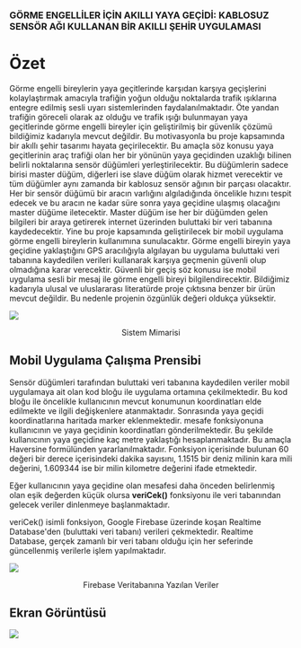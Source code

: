 ### GÖRME ENGELLİLER İÇİN AKILLI YAYA GEÇİDİ: KABLOSUZ SENSÖR AĞI KULLANAN BİR AKILLI ŞEHİR UYGULAMASI

# Özet
Görme engelli bireylerin yaya geçitlerinde karşıdan karşıya geçişlerini kolaylaştırmak amacıyla trafiğin yoğun olduğu noktalarda trafik ışıklarına entegre edilmiş sesli uyarı sistemlerinden faydalanılmaktadır. Öte yandan trafiğin göreceli olarak az olduğu ve trafik ışığı bulunmayan yaya geçitlerinde görme engelli bireyler için geliştirilmiş bir güvenlik çözümü bildiğimiz kadarıyla mevcut değildir. Bu motivasyonla bu proje kapsamında bir akıllı şehir tasarımı hayata geçirilecektir. Bu amaçla söz konusu yaya geçitlerinin araç trafiği olan her bir yönünün yaya geçidinden uzaklığı bilinen belirli noktalarına sensör düğümleri yerleştirilecektir. Bu düğümlerin sadece birisi master düğüm, diğerleri ise slave düğüm olarak hizmet verecektir ve tüm düğümler aynı zamanda bir kablosuz sensör ağının bir parçası olacaktır. Her bir sensör düğümü bir aracın varlığını algıladığında öncelikle hızını tespit edecek ve bu aracın ne kadar süre sonra yaya geçidine ulaşmış olacağını master düğüme iletecektir. Master düğüm ise her bir düğümden gelen bilgileri bir araya getirerek internet üzerinden buluttaki bir veri tabanına kaydedecektir. Yine bu proje kapsamında geliştirilecek bir mobil uygulama görme engelli bireylerin kullanımına sunulacaktır. Görme engelli bireyin yaya geçidine yaklaştığını GPS aracılığıyla algılayan bu uygulama buluttaki veri tabanına kaydedilen verileri kullanarak karşıya geçmenin güvenli olup olmadığına karar verecektir. Güvenli bir geçiş söz konusu ise mobil uygulama sesli bir mesaj ile görme engelli bireyi bilgilendirecektir. Bildiğimiz kadarıyla ulusal ve uluslararası literatürde proje çıktısına benzer bir ürün mevcut değildir. Bu nedenle projenin özgünlük değeri oldukça yüksektir.

![](https://i.hizliresim.com/mlqyhnx.png)
<center>Sistem Mimarisi</center>

## Mobil Uygulama Çalışma Prensibi
Sensör düğümleri tarafından buluttaki veri tabanına kaydedilen veriler mobil uygulamaya ait olan kod bloğu ile uygulama ortamına çekilmektedir. Bu
kod bloğu ile öncelikle kullanıcının mevcut konumunun koordinatları elde edilmekte ve ilgili değişkenlere atanmaktadır. Sonrasında yaya geçidi koordinatlarına haritada marker eklenmektedir. mesafe fonksiyonuna kullanıcının ve yaya geçidinin koordinatları gönderilmektedir. Bu şekilde kullanıcının yaya geçidine kaç metre yaklaştığı hesaplanmaktadır. Bu amaçla Haversine formülünden yararlanılmaktadır. Fonksiyon içerisinde bulunan 60 değeri bir derece içerisindeki dakika sayısını, 1.1515 bir deniz milinin kara mili değerini, 1.609344 ise bir milin kilometre değerini ifade etmektedir.

Eğer kullanıcının yaya geçidine olan mesafesi daha önceden belirlenmiş olan eşik değerden küçük olursa **veriCek()** fonksiyonu ile veri tabanından gelecek veriler dinlenmeye başlanmaktadır.

veriCek() isimli fonksiyon, Google Firebase üzerinde koşan Realtime Database'den (buluttaki veri tabanı) verileri çekmektedir. Realtime Database, gerçek zamanlı bir veri tabanı olduğu için her seferinde güncellenmiş verilerle işlem yapılmaktadır.

![](https://i.hizliresim.com/iad6g3l.png)
<center>Firebase Veritabanına Yazılan Veriler</center>

## Ekran Görüntüsü
![](https://i.hizliresim.com/848y6uv.png)


